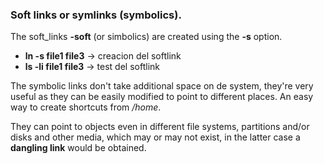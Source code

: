 ### Soft links or symlinks (symbolics).

The soft_links **-soft** (or simbolics) are created using the **-s** option.

- **ln -s file1 file3** -> creacion del softlink
- **ls -li file1 file3** -> test del softlink


The symbolic links don't take additional space on de system, they're very useful as they can be easily modified to point to different places.
An easy way to create shortcuts from */home*.

They can point to objects even in different file systems, partitions and/or disks and other media, which may or may not exist, in the latter case a **dangling link** would be obtained. 
